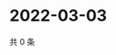 # 2022-03-03

共 0 条

<!-- BEGIN WEIBO -->
<!-- 最后更新时间 Thu Mar 03 2022 01:19:38 GMT+0800 (China Standard Time) -->

<!-- END WEIBO -->
